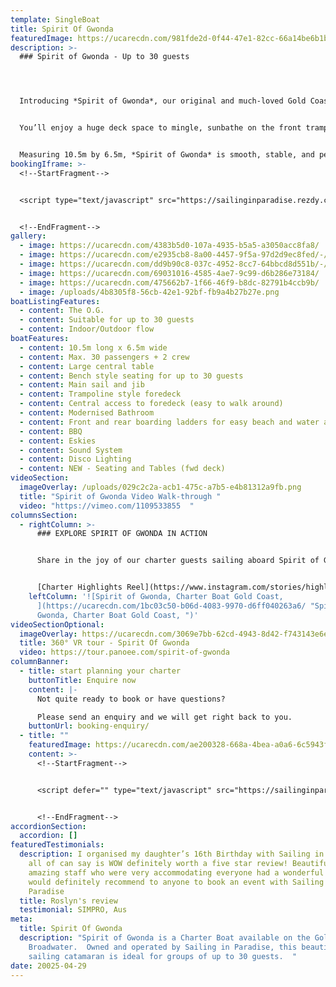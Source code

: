 ```yaml
---
template: SingleBoat
title: Spirit Of Gwonda
featuredImage: https://ucarecdn.com/981fde2d-0f44-47e1-82cc-66a14be6b1b6/
description: >-
  ### Spirit of Gwonda - Up to 30 guests




  Introducing *Spirit of Gwonda*, our original and much-loved Gold Coast icon. This Seawind 1050 Resort sailing catamaran is purpose-built for entertaining and day cruises, offering space, comfort, and a relaxed open-plan layout for up to 30 guests.


  You’ll enjoy a huge deck space to mingle, sunbathe on the front trampolines, or gather in the generous shaded interior with bench seating, central table, barbecue, and recently upgraded seating and bathroom facilities.


  Measuring 10.5m by 6.5m, *Spirit of Gwonda* is smooth, stable, and perfect for parties, family outings, and any celebration on the water.
bookingIframe: >-
  <!--StartFragment-->


  <script type="text/javascript" src="https://sailinginparadise.rezdy.com/pluginJs?script=modal"></script> <a id="button-booking" class="button-booking rezdy rezdy-modal" href="https://sailinginparadise.rezdy.com/productsCalendar/279456?iframe=true" style="">Check Availability and BOOK NOW</a>


  <!--EndFragment-->
gallery:
  - image: https://ucarecdn.com/4383b5d0-107a-4935-b5a5-a3050acc8fa8/
  - image: https://ucarecdn.com/e2935cb8-8a00-4457-9f5a-97d2d9ec8fed/-/crop/1497x1142/3,641/-/preview/
  - image: https://ucarecdn.com/dd9b90c8-037c-4952-8cc7-64bbcd8d551b/-/crop/1732x1338/0,468/-/preview/
  - image: https://ucarecdn.com/69031016-4585-4ae7-9c99-d6b286e73184/
  - image: https://ucarecdn.com/475662b7-1f66-46f9-b8dc-82791b4ccb9b/
  - image: /uploads/4b8305f8-56cb-42e1-92bf-fb9a4b27b27e.png
boatListingFeatures:
  - content: The O.G.
  - content: Suitable for up to 30 guests
  - content: Indoor/Outdoor flow
boatFeatures:
  - content: 10.5m long x 6.5m wide
  - content: Max. 30 passengers + 2 crew
  - content: Large central table
  - content: Bench style seating for up to 30 guests
  - content: Main sail and jib
  - content: Trampoline style foredeck
  - content: Central access to foredeck (easy to walk around)
  - content: M﻿odernised Bathroom
  - content: Front and rear boarding ladders for easy beach and water access
  - content: BBQ
  - content: Eskies
  - content: Sound System
  - content: D﻿isco Lighting
  - content: N﻿EW - Seating and Tables (fwd deck)
videoSection:
  imageOverlay: /uploads/029c2c2a-acb1-475c-a7b5-e4b81312a9fb.png
  title: "Spirit of Gwonda Video Walk-through "
  video: "https://vimeo.com/1109533855  "
columnsSection:
  - rightColumn: >-
      ### E﻿XPLORE SPIRIT OF GWONDA IN ACTION


      S﻿hare in the joy of our charter guests sailing aboard Spirit of Gwonda, get a sneak peek of the Gold Coast icon on charter.


      [C﻿harter Highlights Reel](https://www.instagram.com/stories/highlights/18021266234183760/)
    leftColumn: '![Spirit of Gwonda, Charter Boat Gold Coast,
      ](https://ucarecdn.com/1bc03c50-b06d-4083-9970-d6ff040263a6/ "Spirit of
      Gwonda, Charter Boat Gold Coast, ")'
videoSectionOptional:
  imageOverlay: https://ucarecdn.com/3069e7bb-62cd-4943-8d42-f743143e6e7f/
  title: 360° VR tour - Spirit Of Gwonda
  video: https://tour.panoee.com/spirit-of-gwonda
columnBanner:
  - title: start planning your charter
    buttonTitle: Enquire now
    content: |-
      N﻿ot quite ready to book or have questions?

      P﻿lease send an enquiry and we will get right back to you.
    buttonUrl: booking-enquiry/
  - title: ""
    featuredImage: https://ucarecdn.com/ae200328-668a-4bea-a0a6-6c5943f08831/
    content: >-
      <!--StartFragment-->


      <script defer="" type="text/javascript" src="https://sailinginparadise.rezdy.com/pluginJs"></script> <iframe seamless="" width="100%" height="275px" frameborder="0" class="rezdy" src="https://sailinginparadise.rezdy.com/carouselWidget/623456?iframe=true"></iframe>


      <!--EndFragment-->
accordionSection:
  accordion: []
featuredTestimonials:
  description: I organised my daughter’s 16th Birthday with Sailing in Paradise &
    all of can say is WOW definitely worth a five star review! Beautiful boat
    amazing staff who were very accommodating everyone had a wonderful time 🤩 I
    would definitely recommend to anyone to book an event with Sailing in
    Paradise
  title: Roslyn's review
  testimonial: SIMPRO, Aus
meta:
  title: Spirit Of Gwonda
  description: "Spirit of Gwonda is a Charter Boat available on the Gold Coast
    Broadwater.  Owned and operated by Sailing in Paradise, this beautiful
    sailing catamaran is ideal for groups of up to 30 guests.  "
date: 20025-04-29
---
```

